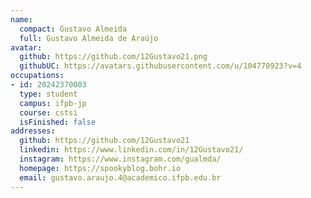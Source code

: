 ```yaml
---
name:
  compact: Gustavo Almeida
  full: Gustavo Almeida de Araújo
avatar:
  github: https://github.com/12Gustavo21.png
  githubUC: https://avatars.githubusercontent.com/u/104770923?v=4
occupations:
- id: 20242370003
  type: student
  campus: ifpb-jp
  course: cstsi
  isFinished: false
addresses:
  github: https://github.com/12Gustavo21
  linkedin: https://www.linkedin.com/in/12Gustavo21/
  instagram: https://www.instagram.com/gualmda/
  homepage: https://spookyblog.bohr.io
  email: gustavo.araujo.4@academico.ifpb.edu.br
---
```

